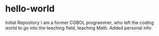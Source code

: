 # hello-world
Initial Repository
I am a former COBOL programmer, who left the coding world to go into the teaching field, teaching Math.
Added personal info
